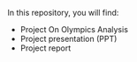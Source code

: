 In this repository, you will find:
- Project On Olympics Analysis
- Project presentation (PPT)
- Project report
